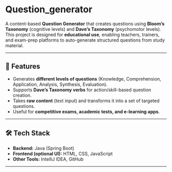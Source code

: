 # Question_generator
A content-based **Question Generator** that creates questions using **Bloom’s Taxonomy** (cognitive levels) and **Dave’s Taxonomy** (psychomotor levels).  
This project is designed for **educational use**, enabling teachers, trainers, and exam-prep platforms to auto-generate structured questions from study material.

---

## 🚀 Features
- Generates **different levels of questions** (Knowledge, Comprehension, Application, Analysis, Synthesis, Evaluation).  
- Supports **Dave’s Taxonomy verbs** for action/skill-based question creation.  
- Takes **raw content** (text input) and transforms it into a set of targeted questions.  
- Useful for **competitive exams, academic tests, and e-learning apps**.  

---

## 🛠 Tech Stack
- **Backend:** Java (Spring Boot)  
- **Frontend (optional UI):** HTML, CSS, JavaScript  
- **Other Tools:** IntelliJ IDEA, GitHub  

---

